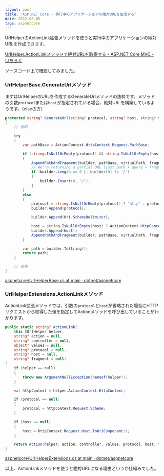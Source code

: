 ```yaml
---
layout: post
title: "ASP.NET Core - 実行中のアプリケーションの絶対URLを生成する"
date: 2022-08-05
tags: aspnetcore
---
```


UrlHelperのActionLink拡張メソッドを使うと実行中のアプリケーションの絶対URLを作成できます。

[UrlHelper.ActionLinkメソッドで絶対URLを取得する - ASP.NET Core MVC - いちろぐ](https://ichiroku11.hatenablog.jp/entry/2020/07/23/202404)

ソースコード上で確認してみました。

### UrlHelperBase.GenerateUrlメソッド

まずはUrlHelperのURLを作成するGenerateUrlメソッドの抜粋です。メソッドの引数`protocol`または`host`が指定されている場合、絶対URLを構築しているようです。（elseの方）

```csharp
protected string? GenerateUrl(string? protocol, string? host, string? virtualPath, string? fragment)
{
	// 省略

	try
	{
		var pathBase = ActionContext.HttpContext.Request.PathBase;

		if (string.IsNullOrEmpty(protocol) && string.IsNullOrEmpty(host))
		{
			AppendPathAndFragment(builder, pathBase, virtualPath, fragment);
			// We're returning a partial URL (just path + query + fragment), but we still want it to be rooted.
			if (builder.Length == 0 || builder[0] != '/')
			{
				builder.Insert(0, '/');
			}
		}
		else
		{
			protocol = string.IsNullOrEmpty(protocol) ? "http" : protocol;
			builder.Append(protocol);

			builder.Append(Uri.SchemeDelimiter);

			host = string.IsNullOrEmpty(host) ? ActionContext.HttpContext.Request.Host.Value : host;
			builder.Append(host);
			AppendPathAndFragment(builder, pathBase, virtualPath, fragment);
		}

		var path = builder.ToString();
		return path;
	}

	// 省略
}
```

[aspnetcore/UrlHelperBase.cs at main · dotnet/aspnetcore](https://github.com/dotnet/aspnetcore/blob/main/src/Mvc/Mvc.Core/src/Routing/UrlHelperBase.cs#L116-L165)

### UrlHelperExtensions.ActionLinkメソッド

ActionLink拡張メソッドでは、引数の`protocol`と`host`が省略された場合にHTTPリクエストから取得した値を指定してActionメソッドを呼び出していることがわかります。

```csharp
public static string? ActionLink(
	this IUrlHelper helper,
	string? action = null,
	string? controller = null,
	object? values = null,
	string? protocol = null,
	string? host = null,
	string? fragment = null)
{
	if (helper == null)
	{
		throw new ArgumentNullException(nameof(helper));
	}

	var httpContext = helper.ActionContext.HttpContext;

	if (protocol == null)
	{
		protocol = httpContext.Request.Scheme;
	}

	if (host == null)
	{
		host = httpContext.Request.Host.ToUriComponent();
	}

	return Action(helper, action, controller, values, protocol, host, fragment);
}
```

[aspnetcore/UrlHelperExtensions.cs at main · dotnet/aspnetcore](https://github.com/dotnet/aspnetcore/blob/main/src/Mvc/Mvc.Core/src/UrlHelperExtensions.cs#L559-L586)

以上、ActionLinkメソッドを使うと絶対URLになる理由というか仕組みでした。